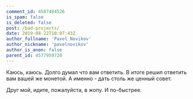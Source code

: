 ```yaml
---
comment_id: 4587484526
is_spam: false
is_deleted: false
post: /bad-projects/
date: 2019-08-22T10:07:43Z
author_fullname: 'Pavel Novikov'
author_nickname: 'pavelnovikov'
author_is_anon: false
parent_id: 4577959720
---
```


<p>Каюсь, каюсь. Долго думал что вам ответить. В итоге решил ответить вам вашей же монетой. А именно - дать столь же ценный совет.</p><p>Друг мой, идите, пожалуйста, в жопу. И по-быстрее.</p>
